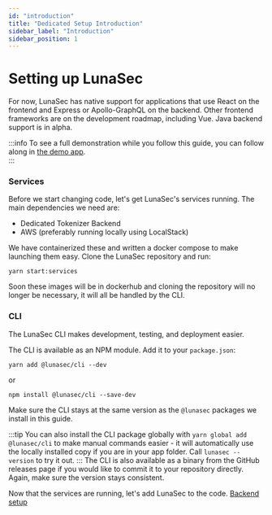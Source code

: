 ```yaml
---
id: "introduction"
title: "Dedicated Setup Introduction"
sidebar_label: "Introduction"
sidebar_position: 1
---
```


# Setting up LunaSec

For now, LunaSec has native support for applications that use React on the frontend and Express or Apollo-GraphQL 
on the backend. Other frontend frameworks are on the development roadmap, including Vue. Java backend support is in alpha.  

:::info
To see a full demonstration while you follow this guide, you can follow along in [the demo app](/pages/overview/demo-app/walkthrough).  
:::
### Services
Before we start changing code, let's get LunaSec's services running. The main dependencies we need are:
* Dedicated Tokenizer Backend
* AWS (preferably running locally using LocalStack)

We have containerized these and written a docker compose to make launching them easy.  Clone the LunaSec repository and run:

```shell
yarn start:services
```

Soon these images will be in dockerhub and cloning the repository will no longer be necessary, it will all be handled by the CLI.  

### CLI
The LunaSec CLI makes development, testing, and deployment easier. 

The CLI is available as an NPM module. Add it to your `package.json`:

`yarn add @lunasec/cli --dev`

or

`npm install @lunasec/cli --save-dev`

Make sure the CLI stays at the same version as the `@lunasec` packages we install in this guide. 

:::tip
You can also install the CLI package globally with `yarn global add @lunasec/cli` to make manual commands easier - it will automatically use the locally installed copy if you are in your app folder. Call `lunasec --version` to try it out.
:::
The CLI is also available as a binary from the GitHub releases page if you would like to commit it to your repository directly.  Again, make sure the version stays consistent.


Now that the services are running, let's add LunaSec to the code. [Backend setup](./backend.md)